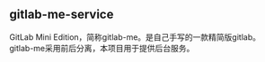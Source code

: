 ## gitlab-me-service
GitLab Mini Edition，简称gitlab-me。是自己手写的一款精简版gitlab。  
gitlab-me采用前后分离，本项目用于提供后台服务。

